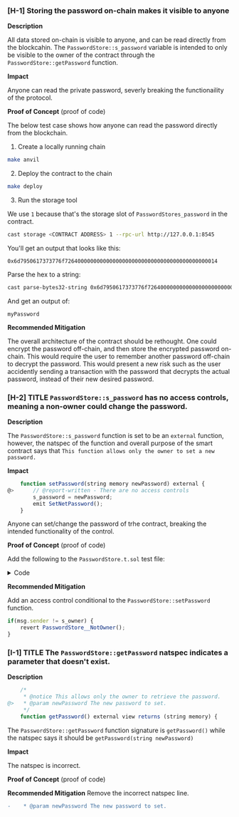 ### [H-1] Storing the password on-chain makes it visible to anyone

**Description**

All data stored on-chain is visible to anyone, and can be read directly from the blockcahin. The `PasswordStore::s_password` variable is intended to only be visible to the owner of the contract through the `PasswordStore::getPassword` function.

**Impact**

Anyone can read the private password, severly breaking the functionaility of the protocol.

**Proof of Concept** (proof of code)

The below test case shows how anyone can read the password directly from the blockchain.

1. Create a locally running chain 

```bash
make anvil
```

2. Deploy the contract to the chain 

```bash
make deploy
```

3. Run the storage tool 

We use `1` because that's the storage slot of `PasswordStores_password` in the contract.

```bash
cast storage <CONTRACT ADDRESS> 1 --rpc-url http://127.0.0.1:8545
```

You'll get an output that looks like this:

`0x6d7950617373776f726400000000000000000000000000000000000000000014`

Parse the hex to a string:

```bash
cast parse-bytes32-string 0x6d7950617373776f726400000000000000000000000000000000000000000014
```

And get an output of:

`myPassword`


**Recommended Mitigation**

The overall architecture of the contract should be rethought. One could encrypt the password off-chain, and then store the encrypted password on-chain. This would require the user to remember another password off-chain to decrypt the password.
This would present a new risk such as the user accidently sending a transaction with the password that decrypts the actual password, instead of their new desired password.



### [H-2] TITLE `PasswordStore::s_password` has no access controls, meaning a non-owner could change the password.

**Description**

The `PasswordStore::s_password` function is set to be an `external` function, however, the natspec of the function and overall purpose of the smart contract says that `This function allows only the owner to set a new password.`

**Impact**

```javascript
    function setPassword(string memory newPassword) external {
@>      // @report-written - There are no access controls
        s_password = newPassword;
        emit SetNetPassword();
    }
```

Anyone can set/change the password of trhe contract, breaking the intended functionality of the control. 

**Proof of Concept** (proof of code)

Add the following to the `PasswordStore.t.sol` test file:

<details>
<summary>Code</summary>

````javascript
    function testAnyoneCanSetPassword(address randomAddress) public {
        vm.assume(randomAddress != owner);

        // Setting password as a random address
        vm.prank(randomAddress);
        string memory expectedPassword = "myNewPassword";
        passwordStore.setPassword(expectedPassword);

        // Checking password as the owner
        vm.prank(owner);
        string memory actualPassword = passwordStore.getPassword();
        assertEq(actualPassword, expectedPassword);
    }
````

</details>


**Recommended Mitigation**

Add an access control conditional to the `PasswordStore::setPassword` function. 

```javascript
if(msg.sender != s_owner) {
    revert PasswordStore__NotOwner();
}
```





### [I-1] TITLE The `PasswordStore::getPassword` natspec indicates a parameter that doesn't exist.

**Description**

```javascript
    /*
     * @notice This allows only the owner to retrieve the password.
@>   * @param newPassword The new password to set.
     */
    function getPassword() external view returns (string memory) {
```

The `PasswordStore::getPassword` function signature is `getPassword()` while the natspec says it should be `getPassword(string newPassword)`

**Impact**

The natspec is incorrect.

**Proof of Concept** (proof of code)

**Recommended Mitigation** Remove the incorrect natspec line.

```diff
-    * @param newPassword The new password to set.
```